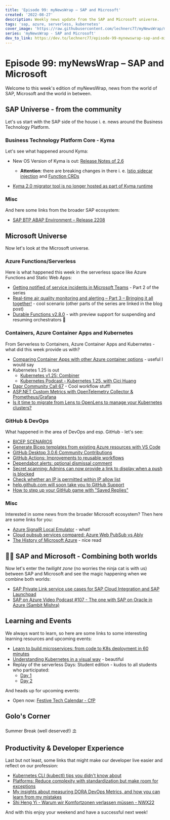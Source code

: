```yaml
---
title: 'Episode 99: myNewsWrap – SAP and Microsoft'
created: '2022-08-27'
description: Weekly news update from the SAP and Microsoft universe.
tags: 'sap, azure, serverless, kubernetes'
cover_image: 'https://raw.githubusercontent.com/lechnerc77/myNewsWrap/main/episodes/cover-images/episode099small.png'
series: 'myNewsWrap - SAP and Microsoft'
dev_to_link: https://dev.to/lechnerc77/episode-99-mynewswrap-sap-and-microsoft-3cag
---
```


# Episode 99: myNewsWrap – SAP and Microsoft

Welcome to this week's edition of myNewsWrap, news from the world of SAP, Microsoft and the world in between.

## SAP Universe - from the community

Let's us start with the SAP side of the house i. e. news around the Business Technology Platform.

### Business Technology Platform Core - Kyma

Let's see what happened around Kyma:

* New OS Version of Kyma is out: [Release Notes of 2.6](https://kyma-project.io/blog/2022/8/25/release-notes-26/)
  
  * **Attention**: there are breaking changes in there i. e. [Istio sidecar injection](https://kyma-project.io/blog/2022/8/25/release-notes-26#service-mesh) and [Function CRDs](https://kyma-project.io/blog/2022/8/25/release-notes-26#serverless)

* [Kyma 2.0 migrator tool is no longer hosted as part of Kyma runtime](https://blogs.sap.com/2022/08/26/kyma-2.0-migrator-tool-is-no-longer-hosted-as-part-of-kyma-runtime/)

### Misc

And here some links from the broader SAP ecosystem:

* [SAP BTP ABAP Environment – Release 2208](https://blogs.sap.com/2022/08/23/sap-btp-abap-environment-release-2208/)

## Microsoft Universe

Now let's look at the Microsoft universe.

### Azure Functions/Serverless

Here is what happened this week in the serverless space like Azure Functions and Static Web Apps:

* [Getting notified of service incidents in Microsoft Teams](https://www.blimped.nl/getting-notified-of-service-incidents-in-microsoft-teams/) - Part 2 of the series
* [Real-time air quality monitoring and alerting – Part 3 – Bringing it all together!](https://blog.siliconvalve.com/2022/08/23/real-time-air-quality-monitoring-and-alerting-part-3-bringing-it-all-together/) - cool scenario (other parts of the series are linked in the blog post)
* [Durable Functions v2.8.0](https://github.com/Azure/azure-functions-durable-extension/releases/tag/v2.8.0) - with preview support for suspending and resuming orchestrators 🎉

### Containers, Azure Container Apps and Kubernetes

From Serverless to Containers, Azure Container Apps and Kubernetes - what did this week provide us with?

* [Comparing Container Apps with other Azure container options](https://docs.microsoft.com/azure/container-apps/compare-options) - useful I would say
* Kubernetes 1.25 is out
  * [Kubernetes v1.25: Combiner](https://kubernetes.io/blog/2022/08/23/kubernetes-v1-25-release/)
  * [Kubernetes Podcast - Kubernetes 1.25, with Cici Huang](https://kubernetespodcast.com/episode/187-kubernetes-1.25/)
* [Dapr Community Call 67](https://youtu.be/8Aj1WUzVvGs) - Cool workflow stuff!
* [ASP.NET Custom Metrics with OpenTelemetry Collector & Prometheus/Grafana](https://partlycloudy.blog/2022/08/22/asp-net-custom-metrics-with-opentelemetry-collector-prometheus-grafana/)
* [Is it time to migrate from Lens to OpenLens to manage your Kubernetes clusters?](https://blog.devgenius.io/is-it-time-to-migrate-from-lens-to-openlens-75496e5758d8)

### GitHub & DevOps

What happened in the area of DevOps and esp. GitHub - let's see:

* [BICEP SCENARIOS](https://gregorsuttie.com/2022/08/19/bicep-scenarios/)
* [Generate Bicep templates from existing Azure resources with VS Code](https://zimmergren.net/generate-bicep-templates-from-existing-azure-resources-vscode/)
* [GitHub Desktop 3.0.6 Community Contributions](https://github.blog/changelog/2022-08-24-github-desktop-3-0-6-community-contributions/)
* [GitHub Actions: Improvements to reusable workflows](https://github.blog/changelog/2022-08-22-github-actions-improvements-to-reusable-workflows-2/)
* [Dependabot alerts: optional dismissal comment](https://github.blog/changelog/2022-08-22-dependabot-alerts-optional-dismissal-comment-2/)
* [Secret scanning: Admins can now provide a link to display when a push is blocked](https://github.blog/changelog/2022-08-24-secret-scanning-admins-can-now-provide-a-link-to-display-when-a-push-is-blocked/)
* [Check whether an IP is permitted within IP allow list](https://github.blog/changelog/2022-08-24-check-whether-an-ip-is-permitted-within-ip-allow-list/)
* [help.github.com will soon take you to GitHub Support](https://github.blog/changelog/2022-08-22-help-github-com-will-soon-take-you-to-github-support/)
* [How to step up your GitHub game with "Saved Replies"](https://blog.ediri.io/how-to-step-up-your-github-game-with-saved-replies)

### Misc

Interested in some news from the broader Microsoft ecosystem? Then here are some links for you:

* [Azure SignalR Local Emulator](https://github.com/Azure/azure-signalr/blob/dev/docs/emulator.md) - what!
* [Cloud pubsub services compared: Azure Web PubSub vs Ably](https://youtu.be/sPgHwm3-yiM)
* [The History of Microsoft Azure](https://techcommunity.microsoft.com/t5/educator-developer-blog/the-history-of-microsoft-azure/ba-p/3574204) - nice read

## 🐱‍👤 SAP and Microsoft - Combining both worlds

Now let's enter the _twilight zone_ (no worries the ninja cat is with us) between SAP and Microsoft and see the magic happening when we combine both worlds:

* [SAP Private Link service use cases for SAP Cloud Integration and SAP Launchpad](https://blogs.sap.com/2022/08/22/sap-private-link-service-use-cases-for-sap-cloud-integration-and-sap-launchpad/)
* [SAP on Azure Video Podcast #107 - The one with SAP on Oracle in Azure (Sambit Mishra)](https://youtu.be/Dkf0pJICpJI)

## Learning and Events

We always want to learn, so here are some links to some interesting learning resources and upcoming events:

* [Learn to build microservices: from code to K8s deployment in 60 minutes](https://youtu.be/unRRnOfxa0s)
* [Understanding Kubernetes in a visual way](https://twitter.com/aurelievache/status/1561639942148788224) - beautiful
* Replay of the serverless Days: Student edition - kudos to all students who participated:
  * [Day 1](https://youtu.be/ktTPSC4uEqw)
  * [Day 2](https://youtu.be/h1v2xfaEWc8)

And heads up for upcoming events:

* Open now: [Festive Tech Calendar - CfP](https://sessionize.com/festive-tech-calendar-2022/)

## Golo's Corner

Summer Break (well deserved!) ⛱

## Productivity & Developer Experience

Last but not least, some links that might make our developer live easier and reflect on our profession:

* [Kubernetes CLI (kubectl) tips you didn't know about](https://learncloudnative.com/blog/2022-05-10-kubectl-tips)
* [Platforms: Reduce complexity with standardization but make room for exceptions](https://www.getambassador.io/kubernetes-expert-interviews/reduce-complexity/)
* [My insights about measuring DORA DevOps Metrics, and how you can learn from my mistakes](https://samlearnsazure.blog/2022/08/23/my-insights-about-measuring-dora-devops-metrics-and-how-you-can-learn-from-my-mistakes/)
* [Shi Heng Yi - Warum wir Komfortzonen verlassen müssen - NWX22](https://youtu.be/3RVdzlETOAY)

And with this enjoy your weekend and have a successful next week!
